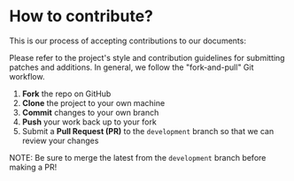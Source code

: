 How to contribute?
=========================================

This is our process of accepting contributions to our documents: 

Please refer to the project's style and contribution guidelines for submitting patches and additions. In general, we follow the "fork-and-pull" Git workflow.

 1. **Fork** the repo on GitHub
 2. **Clone** the project to your own machine
 3. **Commit** changes to your own branch
 4. **Push** your work back up to your fork
 5. Submit a **Pull Request (PR)** to the `development` branch so that we can review your changes

NOTE: Be sure to merge the latest from the `development` branch before making a PR!
